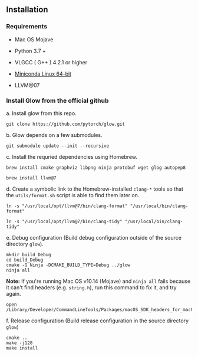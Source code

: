 ## Installation

### Requirements

- Mac OS Mojave

- Python 3.7 + 

- VLGCC ( G++ ) 4.2.1 or higher

- [Miniconda Linux 64-bit](https://repo.anaconda.com/miniconda/Miniconda3-latest-Linux-x86_64.sh)

- LLVM@07

  

### Install Glow from the official github

a. Install glow from this repo.

```shell
git clone https://github.com/pytorch/glow.git
```

b. Glow depends on a few submodules.

```shell
git submodule update --init --recursive
```

c. Install the requried dependencies using Homebrew.

```shell
brew install cmake graphviz libpng ninja protobuf wget glog autopep8

brew install llvm@7
```

d. Create a symbolic link to the Homebrew-installed `clang-*` tools so that the `utils/format.sh` script is able to find them later on.

```shell
ln -s "/usr/local/opt/llvm@7/bin/clang-format" "/usr/local/bin/clang-format"

ln -s "/usr/local/opt/llvm@7/bin/clang-tidy" "/usr/local/bin/clang-tidy"
```

e. Debug configuration (Build debug configuration outside of the source directory `glow`).

```shell
mkdir build_Debug
cd build_Debug
cmake -G Ninja -DCMAKE_BUILD_TYPE=Debug ../glow
ninja all
```

**Note:** If you're running Mac OS v10.14 (Mojave) and `ninja all` fails because it can't find headers (e.g. `string.h`), run this command to fix it, and try again.

```shel
open /Library/Developer/CommandLineTools/Packages/macOS_SDK_headers_for_macOS_10.14.pkg
```

f. Release configuration (Build release configuration in the source directory `glow`)

```shell
cmake ..
make -j128
make install 
```





